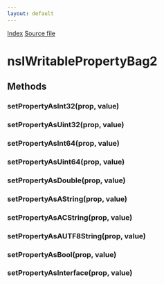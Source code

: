```yaml
---
layout: default
---
```

<div id='links'><a href="../index.html">Index</a>
<a href="http://dxr.mozilla.org/mozilla-central/source/xpcom/ds/nsIWritablePropertyBag2.idl">Source file</a>
</div>

# nsIWritablePropertyBag2 #

## Methods ##

### setPropertyAsInt32(prop, value) ###

### setPropertyAsUint32(prop, value) ###

### setPropertyAsInt64(prop, value) ###

### setPropertyAsUint64(prop, value) ###

### setPropertyAsDouble(prop, value) ###

### setPropertyAsAString(prop, value) ###

### setPropertyAsACString(prop, value) ###

### setPropertyAsAUTF8String(prop, value) ###

### setPropertyAsBool(prop, value) ###

### setPropertyAsInterface(prop, value) ###
